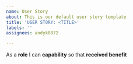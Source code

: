 ```yaml
---
name: User Story
about: This is our default user story template
title: 'USER STORY: <TITLE>'
labels: ''
assignees: andyk8872

---
```


As a **role** I can **capability** so that **received benefit**
